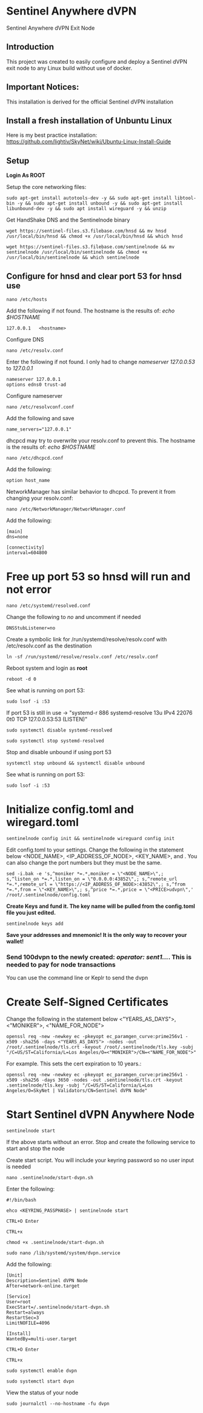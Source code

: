 # Sentinel Anywhere dVPN
Sentinel Anywhere dVPN Exit Node

## Introduction

This project was created to easily configure and deploy a Sentinel dVPN exit node to any Linux build without use of docker.

## Important Notices:

This installation is derived for the official Sentinel dVPN installation

## Install a fresh installation of Unbuntu Linux

Here is my best practice installation: https://github.com/lightiv/SkyNet/wiki/Ubuntu-Linux-Install-Guide

## Setup

**Login As ROOT**

Setup the core networking files:
```
sudo apt-get install autotools-dev -y && sudo apt-get install libtool-bin -y && sudo apt-get install unbound -y && sudo apt-get install libunbound-dev -y && sudo apt install wireguard -y && unzip
```
Get HandShake DNS and the Sentinelnode binary
```
wget https://sentinel-files.s3.filebase.com/hnsd && mv hnsd /usr/local/bin/hnsd && chmod +x /usr/local/bin/hnsd && which hnsd
```
```
wget https://sentinel-files.s3.filebase.com/sentinelnode && mv sentinelnode /usr/local/bin/sentinelnode && chmod +x /usr/local/bin/sentinelnode && which sentinelnode
```
## Configure for hnsd and clear port 53 for hnsd use
```
nano /etc/hosts
```
Add the following if not found.  The hostname is the results of: *echo $HOSTNAME*
```
127.0.0.1	<hostname>
```
Configure DNS
```
nano /etc/resolv.conf
```
Enter the following if not found.  I only had to change *nameserver 127.0.0.53* to *127.0.0.1*
```
nameserver 127.0.0.1
options edns0 trust-ad
```
Configure nameserver
```
nano /etc/resolvconf.conf
```
Add the following and save
```
name_servers="127.0.0.1"
```
dhcpcd may try to overwrite your resolv.conf to prevent this. The hostname is the results of: *echo $HOSTNAME*
```
nano /etc/dhcpcd.conf
```
Add the following:
```
option host_name
```
NetworkManager has similar behavior to dhcpcd. To prevent it from changing your resolv.conf:
```
nano /etc/NetworkManager/NetworkManager.conf
```
Add the following:
```
[main]
dns=none

[connectivity]
interval=604800
```
# Free up port 53 so hnsd will run and not error
```
nano /etc/systemd/resolved.conf
```
Change the following to *no* and uncomment if needed
```
DNSStubListener=no
```
Create a symbolic link for /run/systemd/resolve/resolv.conf with /etc/resolv.conf as the destination
```
ln -sf /run/systemd/resolve/resolv.conf /etc/resolv.conf
```
Reboot system and login as **root**
```
reboot -d 0
```
See what is running on port 53:
```
sudo lsof -i :53
```
If port 53 is still in use -> "systemd-r     886 systemd-resolve   13u  IPv4     22076      0t0  TCP 127.0.0.53:53 (LISTEN)"
```
sudo systemctl disable systemd-resolved
```
```
sudo systemctl stop systemd-resolved
```
Stop and disable unbound if using port 53
```
systemctl stop unbound && systemctl disable unbound
```
See what is running on port 53:
```
sudo lsof -i :53
```
# Initialize config.toml and wiregard.toml

```
sentinelnode config init && sentinelnode wireguard config init
```
Edit config.toml to your settings. Change the following in the statement below <NODE_NAME>, <IP_ADDRESS_OF_NODE>, <KEY_NAME>, and <PRICE>.  You can also change the port numbers but they must be the same.
```
sed -i.bak -e 's,^moniker *=.*,moniker = \"<NODE_NAME>\",; s,^listen_on *=.*,listen_on = \"0.0.0.0:43852\",; s,^remote_url *=.*,remote_url = \"https://<IP_ADDRESS_OF_NODE>:43852\",; s,^from *=.*,from = \"<KEY_NAME>\",; s,^price *=.*,price = \"<PRICE>udvpn\",' /root/.sentinelnode/config.toml
```
**Create Keys and fund it.  The key name will be pulled from the config.toml file you just edited.**
```
sentinelnode keys add
```
**Save your addresses and mnemonic!  It is the only way to recover your wallet!**
### Send 100dvpn to the newly created: _operator: sent1..._.  This is needed to pay for node transactions
You can use the command line or Keplr to send the dvpn

# Create Self-Signed Certificates

Change the following in the statement below <"YEARS_AS_DAYS">, <"MONIKER">, <"NAME_FOR_NODE">
```
openssl req -new -newkey ec -pkeyopt ec_paramgen_curve:prime256v1 -x509 -sha256 -days <"YEARS_AS_DAYS"> -nodes -out /root/.sentinelnode/tls.crt -keyout /root/.sentinelnode/tls.key -subj "/C=US/ST=California/L=Los Angeles/O=<"MONIKER">/CN=<"NAME_FOR_NODE">"
```
For example.  This sets the cert expiration to 10 years.:
```
openssl req -new -newkey ec -pkeyopt ec_paramgen_curve:prime256v1 -x509 -sha256 -days 3650 -nodes -out .sentinelnode/tls.crt -keyout .sentinelnode/tls.key -subj "/C=US/ST=California/L=Los Angeles/O=SkyNet | Validators/CN=Sentinel dVPN Node"
```

# Start Sentinel dVPN Anywhere Node
```
sentinelnode start
```
If the above starts without an error.  Stop and create the following service to start and stop the node

Create start script.  You will include your keyring password so no user input is needed
```
nano .sentinelnode/start-dvpn.sh
```
Enter the following:
```
#!/bin/bash

ehco <KEYRING_PASSPHASE> | sentinelnode start
```
```
CTRL+O Enter
```
```
CTRL+x
```
```
chmod +x .sentinelnode/start-dvpn.sh
```
```
sudo nano /lib/systemd/system/dvpn.service
```
Add the following:
```
[Unit]
Description=Sentinel dVPN Node
After=network-online.target

[Service]
User=root
ExecStart=/.sentinelnode/start-dvpn.sh
Restart=always
RestartSec=3
LimitNOFILE=4096

[Install]
WantedBy=multi-user.target
```
```
CTRL+O Enter
```
```
CTRL+x
```
```
sudo systemctl enable dvpn
```
```
sudo systemctl start dvpn
```
View the status of your node
```
sudo journalctl --no-hostname -fu dvpn
```

